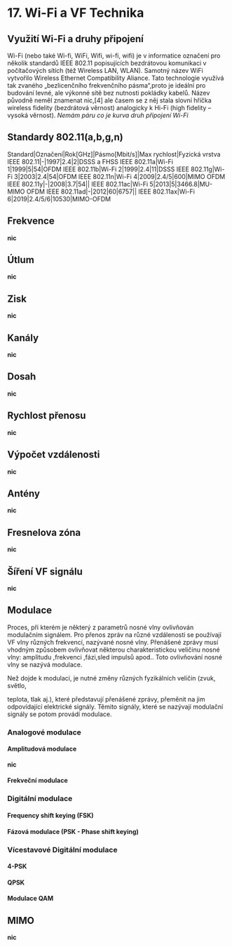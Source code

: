 # 17. Wi-Fi a VF Technika
## Využití Wi-Fi a druhy připojení
Wi-Fi (nebo také Wi-fi, WiFi, Wifi, wi-fi, wifi) je v informatice označení pro několik standardů IEEE 802.11 popisujících bezdrátovou komunikaci v počítačových sítích (též Wireless LAN, WLAN). Samotný název WiFi vytvořilo Wireless Ethernet Compatibility Aliance. Tato technologie využívá tak zvaného „bezlicenčního frekvenčního pásma“,proto je ideální pro budování levné, ale výkonné sítě bez nutnosti pokládky kabelů. Název původně neměl znamenat nic,[4] ale časem se z něj stala slovní hříčka wireless fidelity (bezdrátová věrnost) analogicky k Hi-Fi (high fidelity – vysoká věrnost).
*Nemám páru co je kurva druh připojení Wi-Fi*

## Standardy 802.11(a,b,g,n)
Standard|Označení|Rok[GHz]|Pásmo[Mbit/s]|Max rychlost|Fyzická vrstva
IEEE 802.11|-|1997|2.4|2|DSSS a FHSS
IEEE 802.11a|Wi-Fi 1|1999|5|54|OFDM
IEEE 802.11b|Wi-Fi 2|1999|2.4|11|DSSS
IEEE 802.11g|Wi-Fi 3|2003|2.4|54|OFDM
IEEE 802.11n|Wi-Fi 4|2009|2.4/5|600|MIMO OFDM
IEEE 802.11y|-|2008|3.7|54||
IEEE 802.11ac|Wi-Fi 5|2013|5|3466.8|MU-MIMO OFDM
IEEE 802.11ad|-|2012|60|6757||
IEEE 802.11ax|Wi-Fi 6|2019|2.4/5/6|10530|MIMO-OFDM
## Frekvence
**nic**

## Útlum
**nic**

## Zisk
**nic**

## Kanály
**nic**

## Dosah
**nic**

## Rychlost přenosu
**nic**

## Výpočet vzdálenosti
**nic**

## Antény
**nic**

## Fresnelova zóna
**nic**

## Šíření VF signálu
**nic**

## Modulace
Proces, při kterém je některý z parametrů nosné vlny ovlivňován modulačním signálem.
Pro přenos zpráv  na různé vzdálenosti se používají VF vlny různých frekvencí, nazývané nosné vlny. Přenášené zprávy musí vhodným způsobem ovlivňovat některou charakteristickou veličinu nosné vlny: amplitudu ,frekvenci ,fázi,sled impulsů apod.. Toto ovlivňování nosné vlny se nazývá modulace.

Než dojde k modulaci, je nutné změny různých fyzikálních veličin (zvuk, světlo,

teplota, tlak aj.), které představují přenášené zprávy, přeměnit na jim odpovídající elektrické signály. Těmito signály, které se nazývají modulační signály se potom provádí modulace.
### Analogové modulace

#### Amplitudová modulace
**nic**

#### Frekveční modulace

### Digitální modulace
#### Frequency shift keying (FSK)
#### Fázová modulace (PSK - Phase shift keying)

### Vícestavové Digitální modulace
#### 4-PSK
#### QPSK
#### Modulace QAM


## MIMO
**nic**

